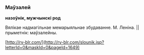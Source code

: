 ### Маўзалей
**назоўнік, мужчынскі род**

Вялікае надмагільнае мемарыяльнае збудаванне. М. Леніна. || прыметнік: маўзалейны.

<a rel="author">[http://rv-blr.com/](http://rv-blr.com/slounik.jsp?letterId=0&maskId=0&pageId=1649)</a>
